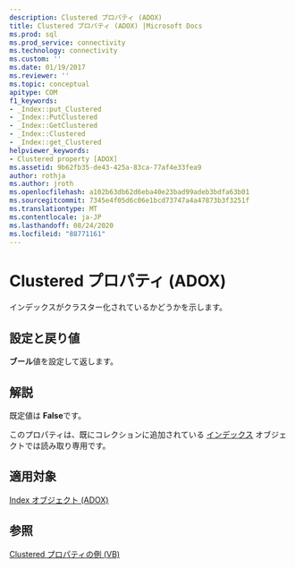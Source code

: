 ```yaml
---
description: Clustered プロパティ (ADOX)
title: Clustered プロパティ (ADOX) |Microsoft Docs
ms.prod: sql
ms.prod_service: connectivity
ms.technology: connectivity
ms.custom: ''
ms.date: 01/19/2017
ms.reviewer: ''
ms.topic: conceptual
apitype: COM
f1_keywords:
- _Index::put_Clustered
- _Index::PutClustered
- _Index::GetClustered
- _Index::Clustered
- _Index::get_Clustered
helpviewer_keywords:
- Clustered property [ADOX]
ms.assetid: 9b62fb35-de43-425a-83ca-77af4e33fea9
author: rothja
ms.author: jroth
ms.openlocfilehash: a102b63db62d6eba40e23bad99adeb3bdfa63b01
ms.sourcegitcommit: 7345e4f05d6c06e1bcd73747a4a47873b3f3251f
ms.translationtype: MT
ms.contentlocale: ja-JP
ms.lasthandoff: 08/24/2020
ms.locfileid: "88771161"
---
```

# <a name="clustered-property-adox"></a>Clustered プロパティ (ADOX)
インデックスがクラスター化されているかどうかを示します。  
  
## <a name="settings-and-return-values"></a>設定と戻り値  
 **ブール**値を設定して返します。  
  
## <a name="remarks"></a>解説  
 既定値は **False**です。  
  
 このプロパティは、既にコレクションに追加されている [インデックス](./index-object-adox.md) オブジェクトでは読み取り専用です。  
  
## <a name="applies-to"></a>適用対象  
 [Index オブジェクト (ADOX)](./index-object-adox.md)  
  
## <a name="see-also"></a>参照  
 [Clustered プロパティの例 (VB)](./clustered-property-example-vb.md)